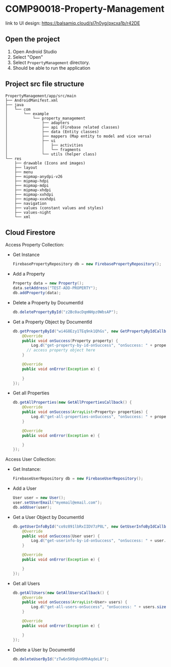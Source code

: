 # COMP90018-Property-Management

link to UI design: https://balsamiq.cloud/sl7n0yg/pxcxa1b/r42DE



## Open the project

1. Open Android Studio
2. Select "Open"
3. Select `PropertyManagement` directory.
4. Should be able to run the application



## Project src file structure

```
PropertyManagement/app/src/main
├── AndroidManifest.xml
├── java
│   └── com
│       └── example
│           └── property_management
│               ├── adapters
│               ├── api (Firebase related classes)
│               ├── data (Entity classes)
│               ├── mappers (Map entity to model and vice versa)
│               ├── ui 
│               │   ├── activities
│               │   └── fragments
│               └── utils (helper class)
└── res
    ├── drawable (Icons and images)
    ├── layout
    ├── menu
    ├── mipmap-anydpi-v26
    ├── mipmap-hdpi
    ├── mipmap-mdpi
    ├── mipmap-xhdpi
    ├── mipmap-xxhdpi
    ├── mipmap-xxxhdpi
    ├── navigation
    ├── values (constant values and styles)
    ├── values-night
    └── xml

```

## Cloud Firestore

Access Property Collection:
- Get Instance

  ```java
  FirebasePropertyRepository db = new FirebasePropertyRepository();
  ```

- Add a Property

  ```java
  Property data = new Property();
  data.setAddress("TEST-ADD-PROPERTY");
  db.addProperty(data);
  ```

- Delete a Property by DocumentId

  ```java
  db.deletePropertyById("z2Bc0acDqmNHpz0WbsAP");
  ```

- Get a Property Object by DocumentId

  ```java
  db.getPropertyById("wi4G8Ezy1TEq9nk1QhGs", new GetPropertyByIdCallback() {
      @Override
      public void onSuccess(Property property) {
          Log.d("get-property-by-id-onSuccess", "onSuccess: " + property.getAddress());
      	// access property object here
      }
  
      @Override
      public void onError(Exception e) {
  	
      }
  });
  ```

- Get all Properties

  ```java
  db.getAllProperties(new GetAllPropertiesCallback() {
      @Override
      public void onSuccess(ArrayList<Property> properties) {
          Log.d("get-all-properties-onSuccess", "onSuccess: " + properties.size());
      }
  
      @Override
      public void onError(Exception e) {
  
      }
  });
  ```

  
Access User Collection:

- Get Instance:

  ```java
  FirebaseUserRepository db = new FirebaseUserRepository();
  ```

- Add a User

  ```java
  User user = new User();
  user.setUserEmail("myemail@email.com");
  db.addUser(user);
  ```

- Get a User Object by DocumentId

  ```java
  db.getUserInfoById("co9z891lbRxIIDV7zP8L", new GetUserInfoByIdCallback() {
      @Override
      public void onSuccess(User user) {
          Log.d("get-userinfo-by-id-onSuccess", "onSuccess: " + user.getUserEmail());
      }
  
      @Override
      public void onError(Exception e) {
  
      }
  });
  ```

- Get all Users

  ```java
  db.getAllUsers(new GetAllUsersCallback() {
      @Override
      public void onSuccess(ArrayList<User> users) {
          Log.d("get-all-users-onSuccess", "onSuccess: " + users.size());
      }
  
      @Override
      public void onError(Exception e) {
  
      }
  });
  ```

- Delete a User by DocumentId

  ```java
  db.deleteUserById("zTw6n5H9qkn6MhAqdeL8");
  ```

  
​	
